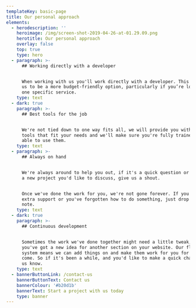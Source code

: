 ```yaml
---
templateKey: basic-page
title: Our personal approach
elements:
  - herodescription: ''
    heroimage: /img/screen-shot-2019-04-26-at-01.29.09.png
    herotitle: Our personal approach
    overlay: false
    top: true
    type: hero
  - paragraph: >-
      ## Working directly with a developer


      When working with us you'll work directly with a developer. This enables
      us to be a more budget-friendly option, particularly if you’re looking for
      one specific service.
    type: text
  - dark: true
    paragraph: >-
      ## Best tools for the job


      We're not tied down to one way fits all, we will provide you with the
      tools that fit your needs and we'll make sure you're fully trained to be
      able to use them.
    type: text
  - paragraph: >-
      ## Always on hand


      We're always around to help you out, if it's a quick question or you have
      a new project you'd like to discuss, give us a shout. 


      Once we've done the work for you, we're not gone forever. If you need any
      extra support or you've forgotten how to do something, just drop us a
      note.
    type: text
  - dark: true
    paragraph: >-
      ## Continuous development


      Sometimes the work we've done together might need a little tweak, or maybe
      you've got a new idea for another section on your website. Our flexible
      system means we can add things on and make them work for you for years to
      come. So if it's been a while, and you'd like to make a quick change, let
      us know.
    type: text
  - bannerButtonLink: /contact-us
    bannerButtonText: Contact us
    bannerColour: '#b20d1b'
    bannerText: Start a project with us today
    type: banner
---
```


